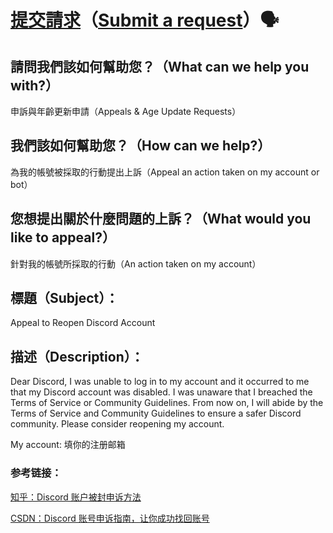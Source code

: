 # [提交請求](https://support.discord.com/hc/zh-tw/requests/new?ticket_form%20id=360000029731)（[Submit a request](https://support.discord.com/hc/en-us/requests/new?ticket_form_id=360000029731)）🗣️

## 請問我們該如何幫助您？（What can we help you with?）

申訴與年齡更新申請（Appeals & Age Update Requests）

## 我們該如何幫助您？（How can we help?）

為我的帳號被採取的行動提出上訴（Appeal an action taken on my account or bot）

## 您想提出關於什麼問題的上訴？（What would you like to appeal?）

針對我的帳號所採取的行動（An action taken on my account）

## 標題（Subject）：

Appeal to Reopen Discord Account

## 描述（Description）：

Dear Discord, I was unable to log in to my account and it occurred to me that my Discord account was disabled. I was unaware that I breached the Terms of Service or Community Guidelines. From now on, I will abide by the Terms of Service and Community Guidelines to ensure a safer Discord community. Please consider reopening my account.

My account: 填你的注册邮箱

### 参考链接：

[知乎：Discord 账户被封申诉方法](https://zhuanlan.zhihu.com/p/483085856)

[CSDN：Discord 账号申诉指南，让你成功找回账号](https://blog.csdn.net/dongdonglin77/article/details/136716352)
